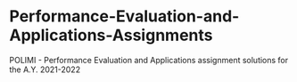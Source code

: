 # Performance-Evaluation-and-Applications-Assignments
POLIMI - Performance Evaluation and Applications assignment solutions for the A.Y. 2021-2022
